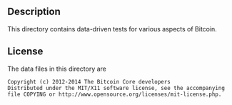 Description
------------

This directory contains data-driven tests for various aspects of Bitcoin.

License
--------

The data files in this directory are

    Copyright (c) 2012-2014 The Bitcoin Core developers
    Distributed under the MIT/X11 software license, see the accompanying
    file COPYING or http://www.opensource.org/licenses/mit-license.php.
